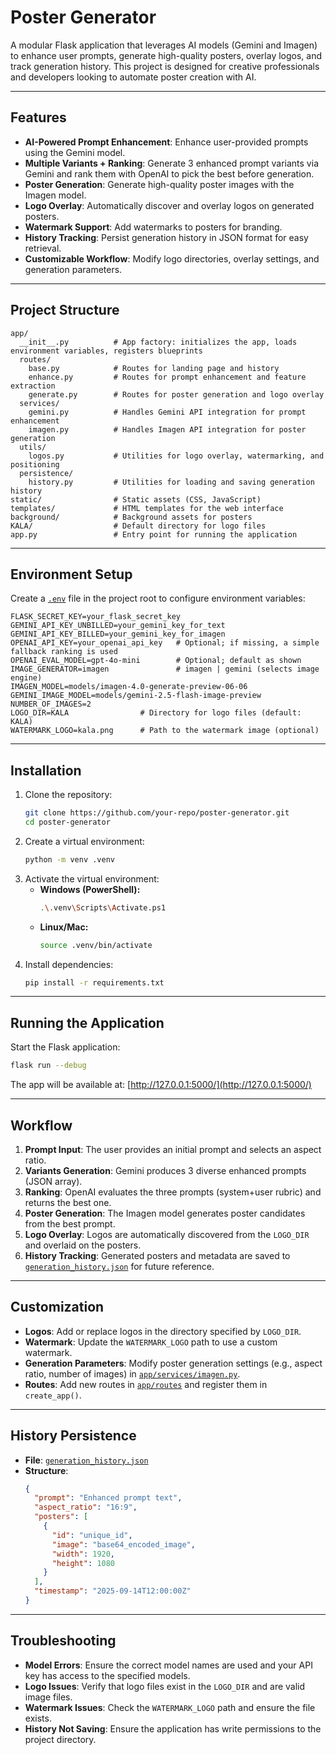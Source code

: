# Poster Generator

A modular Flask application that leverages AI models (Gemini and Imagen) to enhance user prompts, generate high-quality posters, overlay logos, and track generation history. This project is designed for creative professionals and developers looking to automate poster creation with AI.

---

## **Features**
- **AI-Powered Prompt Enhancement**: Enhance user-provided prompts using the Gemini model.
- **Multiple Variants + Ranking**: Generate 3 enhanced prompt variants via Gemini and rank them with OpenAI to pick the best before generation.
- **Poster Generation**: Generate high-quality poster images with the Imagen model.
- **Logo Overlay**: Automatically discover and overlay logos on generated posters.
- **Watermark Support**: Add watermarks to posters for branding.
- **History Tracking**: Persist generation history in JSON format for easy retrieval.
- **Customizable Workflow**: Modify logo directories, overlay settings, and generation parameters.

---

## **Project Structure**
```
app/
  __init__.py          # App factory: initializes the app, loads environment variables, registers blueprints
  routes/
    base.py            # Routes for landing page and history
    enhance.py         # Routes for prompt enhancement and feature extraction
    generate.py        # Routes for poster generation and logo overlay
  services/
    gemini.py          # Handles Gemini API integration for prompt enhancement
    imagen.py          # Handles Imagen API integration for poster generation
  utils/
    logos.py           # Utilities for logo overlay, watermarking, and positioning
  persistence/
    history.py         # Utilities for loading and saving generation history
static/                # Static assets (CSS, JavaScript)
templates/             # HTML templates for the web interface
background/            # Background assets for posters
KALA/                  # Default directory for logo files
app.py                 # Entry point for running the application
```

---

## **Environment Setup**
Create a [`.env`](.env ) file in the project root to configure environment variables:
```env
FLASK_SECRET_KEY=your_flask_secret_key
GEMINI_API_KEY_UNBILLED=your_gemini_key_for_text
GEMINI_API_KEY_BILLED=your_gemini_key_for_imagen
OPENAI_API_KEY=your_openai_api_key   # Optional; if missing, a simple fallback ranking is used
OPENAI_EVAL_MODEL=gpt-4o-mini        # Optional; default as shown
IMAGE_GENERATOR=imagen               # imagen | gemini (selects image engine)
IMAGEN_MODEL=models/imagen-4.0-generate-preview-06-06
GEMINI_IMAGE_MODEL=models/gemini-2.5-flash-image-preview
NUMBER_OF_IMAGES=2
LOGO_DIR=KALA                # Directory for logo files (default: KALA)
WATERMARK_LOGO=kala.png      # Path to the watermark image (optional)
```

---

## **Installation**
1. Clone the repository:
   ```bash
   git clone https://github.com/your-repo/poster-generator.git
   cd poster-generator
   ```
2. Create a virtual environment:
   ```bash
   python -m venv .venv
   ```
3. Activate the virtual environment:
   - **Windows (PowerShell):**
     ```bash
     .\.venv\Scripts\Activate.ps1
     ```
   - **Linux/Mac:**
     ```bash
     source .venv/bin/activate
     ```
4. Install dependencies:
   ```bash
   pip install -r requirements.txt
   ```

---

## **Running the Application**
Start the Flask application:
```bash
flask run --debug
```
The app will be available at: [http://127.0.0.1:5000/](http://127.0.0.1:5000/)

---

## **Workflow**
1. **Prompt Input**: The user provides an initial prompt and selects an aspect ratio.
2. **Variants Generation**: Gemini produces 3 diverse enhanced prompts (JSON array).
3. **Ranking**: OpenAI evaluates the three prompts (system+user rubric) and returns the best one.
4. **Poster Generation**: The Imagen model generates poster candidates from the best prompt.
4. **Logo Overlay**: Logos are automatically discovered from the `LOGO_DIR` and overlaid on the posters.
5. **History Tracking**: Generated posters and metadata are saved to [`generation_history.json`](generation_history.json ) for future reference.

---

## **Customization**
- **Logos**: Add or replace logos in the directory specified by `LOGO_DIR`.
- **Watermark**: Update the `WATERMARK_LOGO` path to use a custom watermark.
- **Generation Parameters**: Modify poster generation settings (e.g., aspect ratio, number of images) in [`app/services/imagen.py`](app/services/imagen.py ).
- **Routes**: Add new routes in [`app/routes`](app/routes ) and register them in `create_app()`.

---

## **History Persistence**
- **File**: [`generation_history.json`](generation_history.json )
- **Structure**:
  ```json
  {
    "prompt": "Enhanced prompt text",
    "aspect_ratio": "16:9",
    "posters": [
      {
        "id": "unique_id",
        "image": "base64_encoded_image",
        "width": 1920,
        "height": 1080
      }
    ],
    "timestamp": "2025-09-14T12:00:00Z"
  }
  ```

---

## **Troubleshooting**
- **Model Errors**: Ensure the correct model names are used and your API key has access to the specified models.
- **Logo Issues**: Verify that logo files exist in the `LOGO_DIR` and are valid image files.
- **Watermark Issues**: Check the `WATERMARK_LOGO` path and ensure the file exists.
- **History Not Saving**: Ensure the application has write permissions to the project directory.
